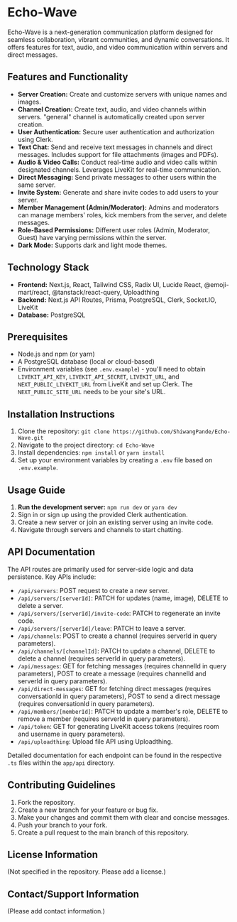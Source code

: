 # Echo-Wave

Echo-Wave is a next-generation communication platform designed for seamless collaboration, vibrant communities, and dynamic conversations.  It offers features for text, audio, and video communication within servers and direct messages.

## Features and Functionality

* **Server Creation:** Create and customize servers with unique names and images.
* **Channel Creation:** Create text, audio, and video channels within servers.  "general" channel is automatically created upon server creation.
* **User Authentication:** Secure user authentication and authorization using Clerk.
* **Text Chat:** Send and receive text messages in channels and direct messages. Includes support for file attachments (images and PDFs).
* **Audio & Video Calls:** Conduct real-time audio and video calls within designated channels.  Leverages LiveKit for real-time communication.
* **Direct Messaging:** Send private messages to other users within the same server.
* **Invite System:** Generate and share invite codes to add users to your server.
* **Member Management (Admin/Moderator):** Admins and moderators can manage members' roles, kick members from the server, and delete messages.
* **Role-Based Permissions:** Different user roles (Admin, Moderator, Guest) have varying permissions within the server.
* **Dark Mode:**  Supports dark and light mode themes.



## Technology Stack

* **Frontend:** Next.js, React, Tailwind CSS, Radix UI, Lucide React, @emoji-mart/react, @tanstack/react-query, Uploadthing
* **Backend:** Next.js API Routes, Prisma, PostgreSQL, Clerk, Socket.IO, LiveKit
* **Database:** PostgreSQL


## Prerequisites

* Node.js and npm (or yarn)
* A PostgreSQL database (local or cloud-based)
* Environment variables (see `.env.example`) - you'll need to obtain  `LIVEKIT_API_KEY`, `LIVEKIT_API_SECRET`, `LIVEKIT_URL`, and `NEXT_PUBLIC_LIVEKIT_URL` from LiveKit and set up Clerk.  The `NEXT_PUBLIC_SITE_URL`  needs to be your site's URL.

## Installation Instructions

1. Clone the repository: `git clone https://github.com/ShiwangPande/Echo-Wave.git`
2. Navigate to the project directory: `cd Echo-Wave`
3. Install dependencies: `npm install` or `yarn install`
4. Set up your environment variables by creating a `.env` file based on `.env.example`.


## Usage Guide

1. **Run the development server:** `npm run dev` or `yarn dev`
2. Sign in or sign up using the provided Clerk authentication.
3. Create a new server or join an existing server using an invite code.
4. Navigate through servers and channels to start chatting.


## API Documentation

The API routes are primarily used for server-side logic and data persistence. Key APIs include:

* `/api/servers`:  POST request to create a new server.
* `/api/servers/[serverId]`: PATCH for updates (name, image), DELETE to delete a server.
* `/api/servers/[serverId]/invite-code`: PATCH to regenerate an invite code.
* `/api/servers/[serverId]/leave`: PATCH to leave a server.
* `/api/channels`: POST to create a channel (requires serverId in query parameters).
* `/api/channels/[channelId]`: PATCH to update a channel, DELETE to delete a channel (requires serverId in query parameters).
* `/api/messages`: GET for fetching messages (requires channelId in query parameters), POST to create a message (requires channelId and serverId in query parameters).
* `/api/direct-messages`: GET for fetching direct messages (requires conversationId in query parameters), POST to send a direct message (requires conversationId in query parameters).
* `/api/members/[memberId]`: PATCH to update a member's role, DELETE to remove a member (requires serverId in query parameters).
* `/api/token`: GET for generating LiveKit access tokens (requires room and username in query parameters).
* `/api/uploadthing`: Upload file API using Uploadthing.

Detailed documentation for each endpoint can be found in the respective `.ts` files within the `app/api` directory.


## Contributing Guidelines

1. Fork the repository.
2. Create a new branch for your feature or bug fix.
3. Make your changes and commit them with clear and concise messages.
4. Push your branch to your fork.
5. Create a pull request to the main branch of this repository.


## License Information

(Not specified in the repository. Please add a license.)


## Contact/Support Information

(Please add contact information.)
